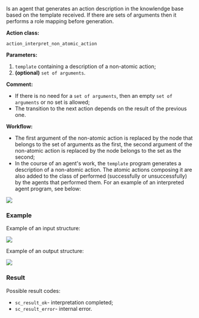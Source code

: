 Is an agent that generates an action description in the knowlendge base based on the template received. If there are sets of arguments then it performs a role mapping before generation.

**Action class:**

`action_interpret_non_atomic_action`

**Parameters:**

1. `template` containing a description of a non-atomic action;
2. **(optional)** `set of arguments`.


**Comment:**

* If there is no need for a `set of arguments`, then an empty `set of arguments` or no set is allowed;
* The transition to the next action depends on the result of the previous one.


**Workflow:**

* The first argument of the non-atomic action is replaced by the node that belongs to the set of arguments as the first, the second argument of the non-atomic action is replaced by the node belongs to the set as the second;
* In the course of an agent's work, the `template` program generates a description of a non-atomic action. The atomic actions composing it are also added to the class of performed (successfully or unsuccessfully) by the agents that performed them. For an example of an interpreted agent program, see below:

<img src="../images/nonAtomicActionInterpretationAgentExample.png"></img>

### Example

Example of an input structure:

<img src="../images/nonAtomicActionInterpretationAgentInput.png"></img>

Example of an output structure:

<img src="../images/nonAtomicActionInterpretationAgentOutput.png"></img>

### Result

Possible result codes:
 
* `sc_result_ok`- interpretation completed;
* `sc_result_error`- internal error.
